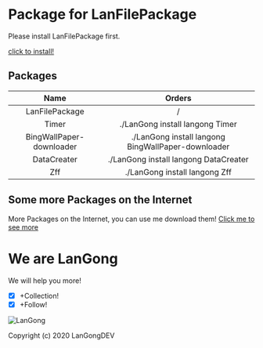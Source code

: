 # Package for LanFilePackage

Please install LanFilePackage first.

[click to install!](https://langong-dev.github.io/LanFilePackage/)

## Packages

| Name | Orders |
|:---:|:---:|
| LanFilePackage | / |
| Timer | ./LanGong install langong Timer |
| BingWallPaper-downloader | ./LanGong install langong BingWallPaper-downloader |
| DataCreater | ./LanGong install langong DataCreater |
| Zff | ./LanGong install langong Zff |

## Some more Packages on the Internet

More Packages on the Internet, you can use me download them!
[Click me to see more](https://langong-dev.github.io/LanFilePackage/)

# We are LanGong

We will help you more!

- [x] +Collection!
- [x] +Follow!

![LanGong](/Package/img/LanGong-BlackLogo.png)

Copyright (c) 2020 LanGongDEV
